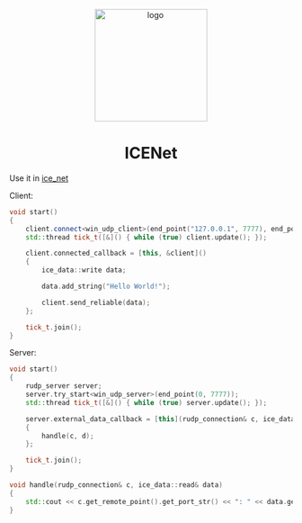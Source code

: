 <p align="center">
  <img src="https://github.com/larty77/ICENet/assets/125078218/c28309e2-377a-450f-9440-8b7e8eaf335a" alt="logo" width="200" height="200">
</p>

<h1 align="center" tabindex="-1" dir="auto"><a class="anchor" aria-hidden="true"></a>ICENet</h1>

Use it in <a href = "https://github.com/larty77/ice_net">ice_net</a>

Client:

```cpp
void start()
{
	client.connect<win_udp_client>(end_point("127.0.0.1", 7777), end_point(0, 0));
	std::thread tick_t([&]() { while (true) client.update(); });

	client.connected_callback = [this, &client]()
	{
		ice_data::write data;

		data.add_string("Hello World!");

		client.send_reliable(data);
	};

	tick_t.join();
}
```

Server:

```cpp
void start()
{
	rudp_server server;
	server.try_start<win_udp_server>(end_point(0, 7777));
	std::thread tick_t([&]() { while (true) server.update(); });

	server.external_data_callback = [this](rudp_connection& c, ice_data::read& d) 
	{
		handle(c, d); 
	};

	tick_t.join();
}

void handle(rudp_connection& c, ice_data::read& data)
{
	std::cout << c.get_remote_point().get_port_str() << ": " << data.get_string() << "\n";
}
```
